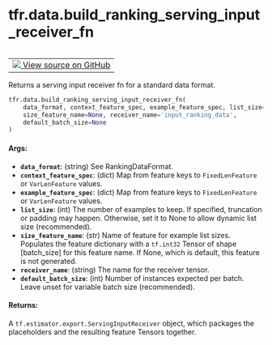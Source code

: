 <div itemscope itemtype="http://developers.google.com/ReferenceObject">
<meta itemprop="name" content="tfr.data.build_ranking_serving_input_receiver_fn" />
<meta itemprop="path" content="Stable" />
</div>

# tfr.data.build_ranking_serving_input_receiver_fn

<!-- Insert buttons and diff -->

<table class="tfo-notebook-buttons tfo-api" align="left">

<td>
  <a target="_blank" href="https://github.com/tensorflow/ranking/tree/master/tensorflow_ranking/python/data.py">
    <img src="https://www.tensorflow.org/images/GitHub-Mark-32px.png" />
    View source on GitHub
  </a>
</td></table>

Returns a serving input receiver fn for a standard data format.

```python
tfr.data.build_ranking_serving_input_receiver_fn(
    data_format, context_feature_spec, example_feature_spec, list_size=None,
    size_feature_name=None, receiver_name='input_ranking_data',
    default_batch_size=None
)
```

<!-- Placeholder for "Used in" -->

#### Args:

*   <b>`data_format`</b>: (string) See RankingDataFormat.
*   <b>`context_feature_spec`</b>: (dict) Map from feature keys to
    `FixedLenFeature` or `VarLenFeature` values.
*   <b>`example_feature_spec`</b>: (dict) Map from feature keys to
    `FixedLenFeature` or `VarLenFeature` values.
*   <b>`list_size`</b>: (int) The number of examples to keep. If specified,
    truncation or padding may happen. Otherwise, set it to None to allow dynamic
    list size (recommended).
*   <b>`size_feature_name`</b>: (str) Name of feature for example list sizes.
    Populates the feature dictionary with a `tf.int32` Tensor of shape
    [batch_size] for this feature name. If None, which is default, this feature
    is not generated.
*   <b>`receiver_name`</b>: (string) The name for the receiver tensor.
*   <b>`default_batch_size`</b>: (int) Number of instances expected per batch.
    Leave unset for variable batch size (recommended).

#### Returns:

A `tf.estimator.export.ServingInputReceiver` object, which packages the
placeholders and the resulting feature Tensors together.
